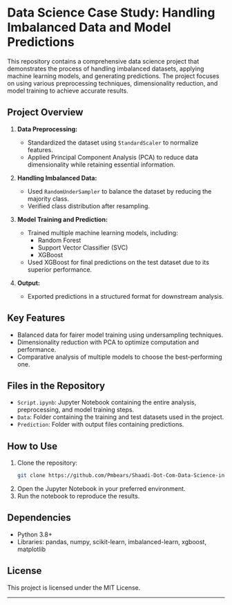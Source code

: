 
# **Data Science Case Study: Handling Imbalanced Data and Model Predictions**

This repository contains a comprehensive data science project that demonstrates the process of handling imbalanced datasets, applying machine learning models, and generating predictions. The project focuses on using various preprocessing techniques, dimensionality reduction, and model training to achieve accurate results.

## **Project Overview**
1. **Data Preprocessing:**
   - Standardized the dataset using `StandardScaler` to normalize features.
   - Applied Principal Component Analysis (PCA) to reduce data dimensionality while retaining essential information.

2. **Handling Imbalanced Data:**
   - Used `RandomUnderSampler` to balance the dataset by reducing the majority class.
   - Verified class distribution after resampling.

3. **Model Training and Prediction:**
   - Trained multiple machine learning models, including:
     - Random Forest
     - Support Vector Classifier (SVC)
     - XGBoost
   - Used XGBoost for final predictions on the test dataset due to its superior performance.

4. **Output:**
   - Exported predictions in a structured format for downstream analysis.

## **Key Features**
- Balanced data for fairer model training using undersampling techniques.
- Dimensionality reduction with PCA to optimize computation and performance.
- Comparative analysis of multiple models to choose the best-performing one.

## **Files in the Repository**
- `Script.ipynb`: Jupyter Notebook containing the entire analysis, preprocessing, and model training steps.
- `Data`: Folder containing the training and test datasets used in the project.
- `Prediction`: Folder with output files containing predictions.

## **How to Use**
1. Clone the repository:
   ```bash
   git clone https://github.com/Pmbears/Shaadi-Dot-Com-Data-Science-intern-assessment.git
   ```
2. Open the Jupyter Notebook in your preferred environment.
3. Run the notebook to reproduce the results.

## **Dependencies**
- Python 3.8+
- Libraries: pandas, numpy, scikit-learn, imbalanced-learn, xgboost, matplotlib

## **License**
This project is licensed under the MIT License.

---

